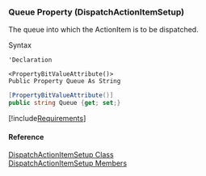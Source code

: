 ### Queue Property (DispatchActionItemSetup)

The queue into which the ActionItem is to be dispatched.

Syntax

```vbnet
'Declaration

<PropertyBitValueAttribute()>
Public Property Queue As String
```

```csharp
[PropertyBitValueAttribute()]
public string Queue {get; set;}
```

[!include[Requirements](../partials/requirements.md)]

#### Reference

[DispatchActionItemSetup Class](FChoice.Toolkits.Clarify~FChoice.Toolkits.Clarify.Sales.DispatchActionItemSetup.md)  
[DispatchActionItemSetup Members](FChoice.Toolkits.Clarify~FChoice.Toolkits.Clarify.Sales.DispatchActionItemSetup_members.md)